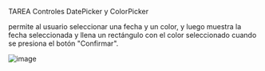 TAREA Controles DatePicker y ColorPicker

permite al usuario seleccionar una fecha y un color, y luego muestra la fecha seleccionada y llena un rectángulo con el color seleccionado cuando se presiona el botón "Confirmar".


![image](https://github.com/RonaldVictores/Controles-RV-/assets/168298550/d07f163b-b107-4770-99da-e1e589dbdcd8)
